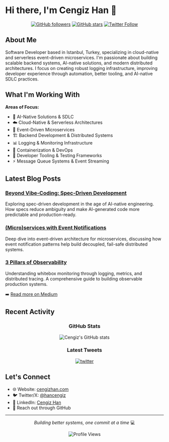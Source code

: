 # Hi there, I'm Cengiz Han 👋

<div align="center">

[![GitHub followers](https://img.shields.io/github/followers/hancengiz?label=Followers&style=social)](https://github.com/hancengiz)
[![GitHub stars](https://img.shields.io/github/stars/hancengiz?label=Stars&style=social)](https://github.com/hancengiz)
[![Twitter Follow](https://img.shields.io/twitter/follow/hancengiz?style=social)](https://x.com/hancengiz)

</div>

## About Me

Software Developer based in Istanbul, Turkey, specializing in cloud-native and serverless event-driven microservices. I'm passionate about building scalable backend systems, AI-native solutions, and modern distributed architectures. I focus on creating robust logging infrastructure, improving developer experience through automation, better tooling, and AI-native SDLC practices.

## What I'm Working With

**Areas of Focus:**
- 🤖 AI-Native Solutions & SDLC
- ☁️ Cloud-Native & Serverless Architectures
- 🎯 Event-Driven Microservices
- 🏗️ Backend Development & Distributed Systems
- 📊 Logging & Monitoring Infrastructure
- 🐳 Containerization & DevOps
- 🔧 Developer Tooling & Testing Frameworks
- ⚡ Message Queue Systems & Event Streaming

## Latest Blog Posts

### [Beyond Vibe-Coding: Spec-Driven Development](https://medium.com/@hancengiz/beyond-vibe-coding-spec-driven-development-80e80aade50e)
Exploring spec-driven development in the age of AI-native engineering. How specs reduce ambiguity and make AI-generated code more predictable and production-ready.

### [(Micro)services with Event Notifications](https://medium.com/hepsiburadatech/micro-services-with-event-notifications-c8462792e700)
Deep dive into event-driven architecture for microservices, discussing how event notification patterns help build decoupled, fail-safe distributed systems.

### [3 Pillars of Observability](https://medium.com/hepsiburadatech/3-pillars-of-observability-d458c765dd26)
Understanding whitebox monitoring through logging, metrics, and distributed tracing. A comprehensive guide to building observable production systems.

➡️ [Read more on Medium](https://medium.com/@hancengiz)

## Recent Activity

<div align="center">

### GitHub Stats
![Cengiz's GitHub stats](https://github-readme-stats.vercel.app/api?username=hancengiz&show_icons=true&theme=default&hide_border=true&count_private=true)

### Latest Tweets
[![twitter](https://github-readme-twitter.gazf.vercel.app/api?id=hancengiz&layout=wide)](https://twitter.com/hancengiz)

</div>

## Let's Connect

- 🌐 Website: [cengizhan.com](http://cengizhan.com/)
- 🐦 Twitter/X: [@hancengiz](https://x.com/hancengiz)
- 💼 LinkedIn: [Cengiz Han](https://linkedin.com/in/hancengiz)
- 📧 Reach out through GitHub

---

<div align="center">

*Building better systems, one commit at a time* 💻

![Profile Views](https://komarev.com/ghpvc/?username=hancengiz&color=blue&style=flat)

</div>
